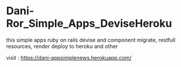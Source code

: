# Dani-Ror_Simple_Apps_DeviseHeroku
this simple apps ruby on rails devise and component migrate, restfull resources, render deploy to heroku and other

visit : https://dani-appsimplenews.herokuapp.com/
